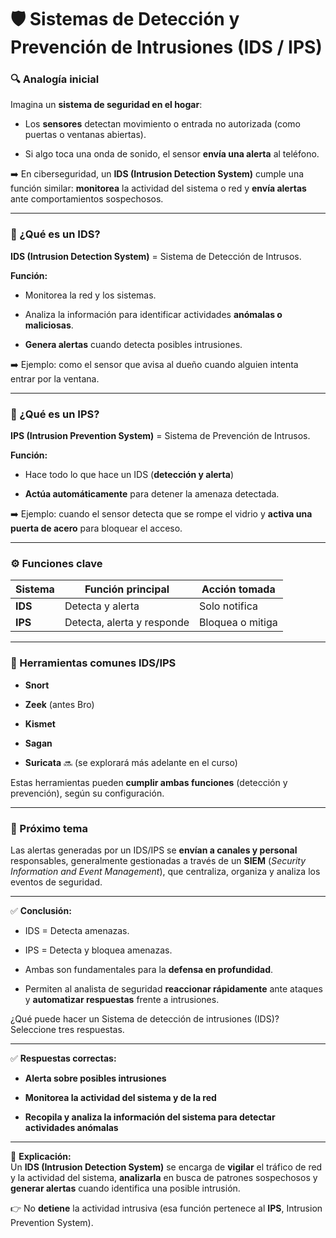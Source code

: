 
# 🛡️ Sistemas de Detección y Prevención de Intrusiones (IDS / IPS)

### 🔍 Analogía inicial

Imagina un **sistema de seguridad en el hogar**:

- Los **sensores** detectan movimiento o entrada no autorizada (como puertas o ventanas abiertas).
    
- Si algo toca una onda de sonido, el sensor **envía una alerta** al teléfono.
    

➡️ En ciberseguridad, un **IDS (Intrusion Detection System)** cumple una función similar: **monitorea** la actividad del sistema o red y **envía alertas** ante comportamientos sospechosos.

---

### 🧠 ¿Qué es un IDS?

**IDS (Intrusion Detection System)** = Sistema de Detección de Intrusos.

**Función:**

- Monitorea la red y los sistemas.
    
- Analiza la información para identificar actividades **anómalas o maliciosas**.
    
- **Genera alertas** cuando detecta posibles intrusiones.
    

➡️ Ejemplo: como el sensor que avisa al dueño cuando alguien intenta entrar por la ventana.

---

### 🛑 ¿Qué es un IPS?

**IPS (Intrusion Prevention System)** = Sistema de Prevención de Intrusos.

**Función:**

- Hace todo lo que hace un IDS (**detección y alerta**)
    
- **Actúa automáticamente** para detener la amenaza detectada.
    

➡️ Ejemplo: cuando el sensor detecta que se rompe el vidrio y **activa una puerta de acero** para bloquear el acceso.

---

### ⚙️ Funciones clave

|Sistema|Función principal|Acción tomada|
|---|---|---|
|**IDS**|Detecta y alerta|Solo notifica|
|**IPS**|Detecta, alerta y responde|Bloquea o mitiga|

---

### 🧰 Herramientas comunes IDS/IPS

- **Snort**
    
- **Zeek** (antes Bro)
    
- **Kismet**
    
- **Sagan**
    
- **Suricata** 🔜 (se explorará más adelante en el curso)
    

Estas herramientas pueden **cumplir ambas funciones** (detección y prevención), según su configuración.

---

### 📡 Próximo tema

Las alertas generadas por un IDS/IPS se **envían a canales y personal** responsables, generalmente gestionadas a través de un **SIEM** (_Security Information and Event Management_), que centraliza, organiza y analiza los eventos de seguridad.

---

✅ **Conclusión:**

- IDS = Detecta amenazas.
    
- IPS = Detecta y bloquea amenazas.
    
- Ambas son fundamentales para la **defensa en profundidad**.
    
- Permiten al analista de seguridad **reaccionar rápidamente** ante ataques y **automatizar respuestas** frente a intrusiones.
    

¿Qué puede hacer un Sistema de detección de intrusiones (IDS)? Seleccione tres respuestas.

---

✅ **Respuestas correctas:**

- **Alerta sobre posibles intrusiones**
    
- **Monitorea la actividad del sistema y de la red**
    
- **Recopila y analiza la información del sistema para detectar actividades anómalas**
    

---

📘 **Explicación:**  
Un **IDS (Intrusion Detection System)** se encarga de **vigilar** el tráfico de red y la actividad del sistema, **analizarla** en busca de patrones sospechosos y **generar alertas** cuando identifica una posible intrusión.

👉 No **detiene** la actividad intrusiva (esa función pertenece al **IPS**, Intrusion Prevention System).